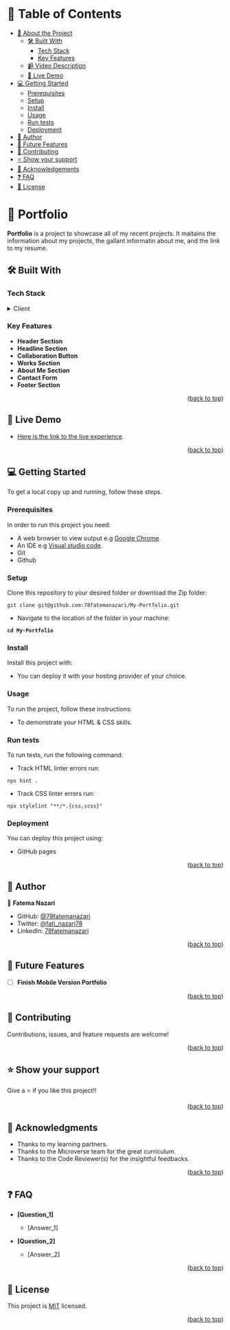 <a name="readme-top"></a>

# 📗 Table of Contents

- [📖 About the Project](#about-project)
  - [🛠 Built With](#built-with)
    - [Tech Stack](#tech-stack)
    - [Key Features](#key-features)
  - [📹 Video Description](#video-description)
  - [🚀 Live Demo](#live-demo)
- [💻 Getting Started](#getting-started)
  - [Prerequisites](#prerequisites)
  - [Setup](#setup)
  - [Install](#install)
  - [Usage](#usage)
  - [Run tests](#run-tests)
  - [Deployment](#deployment)
- [👤 Author](#author)
- [🔭 Future Features](#future-features)
- [🤝 Contributing](#contributing)
- [⭐️ Show your support](#support)
- [🙏 Acknowledgements](#acknowledgements)
- [❓ FAQ](#faq)
- [📝 License](#license)

# 📖 Portfolio <a name="about-project"></a>

**Portfolio**  is a project to showcase all of my recent projects. It maitains the information about my projects, the gallant informatin about me, and the link to my resume.

## 🛠 Built With <a name="built-with"></a>

### Tech Stack <a name="tech-stack"></a>

<details>
  <summary>Client</summary>
  <ul>
    <li>HTML</li>
    <li>CSS</li>
  </ul>
</details>

### Key Features <a name="key-features"></a>

- **Header Section**
- **Headline Section**
- **Collaboration Button**
- **Works Section**
- **About Me Section**
- **Contact Form**
- **Footer Section**

<p align="right">(<a href="#readme-top">back to top</a>)</p>


## 🚀 Live Demo <a name="live-demo"></a>

- [Here is the link to the live experience](https://78fatemanazari.github.io/My-Portfolio/).

<p align="right">(<a href="#readme-top">back to top</a>)</p>

## 💻 Getting Started <a name="getting-started"></a>

To get a local copy up and running, follow these steps.

### Prerequisites

In order to run this project you need:

- A web browser to view output e.g [Google Chrome](https://www.google.com/chrome/).
- An IDE e.g [Visual studio code](https://code.visualstudio.com/).
- Git
- Github


### Setup

Clone this repository to your desired folder or download the Zip folder:

```
git clone git@github.com:78fatemanazari/My-Portfolio.git
```

- Navigate to the location of the folder in your machine:

**``cd My-Portfolio``**

### Install

Install this project with:

- You can deploy it with your hosting provider of your choice.

### Usage

To run the project, follow these instructions:

- To demonstrate your HTML & CSS skills.

### Run tests

To run tests, run the following command:

- Track HTML linter errors run:
```
npx hint .
```
- Track CSS linter errors run:
```
npx stylelint "**/*.{css,scss}"
```

### Deployment <a name="deployment"></a>

You can deploy this project using:
- GitHub pages

<p align="right">(<a href="#readme-top">back to top</a>)</p>

## 👤 Author <a name="author"></a>

👤 **Fatema Nazari**

- GitHub: [@78fatemanazari](https://github.com/78fatemanazari)
- Twitter: [@fati_nazari78](https://twitter.com/fati_nazari78?s=31)
- LinkedIn: [78fatemanazari](https://www.linkedin.com/in/78fatemanazari)

<p align="right">(<a href="#readme-top">back to top</a>)</p>

## 🔭 Future Features <a name="future-features"></a>

- [ ] **Finish Mobile Version Portfolio**

<p align="right">(<a href="#readme-top">back to top</a>)</p>

## 🤝 Contributing <a name="contributing"></a>

Contributions, issues, and feature requests are welcome!


<p align="right">(<a href="#readme-top">back to top</a>)</p>

## ⭐️ Show your support <a name="support"></a>


Give a ⭐️ if you like this project!!

<p align="right">(<a href="#readme-top">back to top</a>)</p>

## 🙏 Acknowledgments <a name="acknowledgements"></a>

- Thanks to my learning partners.
- Thanks to the Microverse team for the great curriculum.
- Thanks to the Code Reviewer(s) for the insightful feedbacks.


<p align="right">(<a href="#readme-top">back to top</a>)</p>

## ❓ FAQ <a name="faq"></a>

- **[Question_1]**

  - [Answer_1]

- **[Question_2]**

  - [Answer_2]

<p align="right">(<a href="#readme-top">back to top</a>)</p>

## 📝 License <a name="license"></a>

This project is [MIT](./LICENSE) licensed.

<p align="right">(<a href="#readme-top">back to top</a>)</p>
